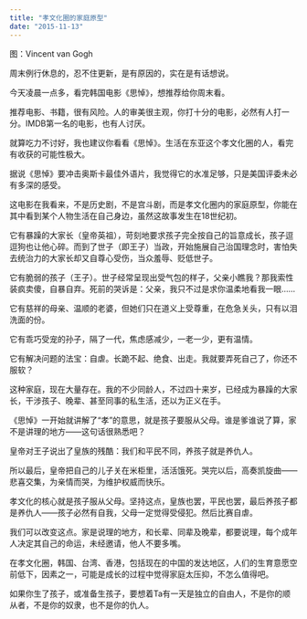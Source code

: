 ```yaml
---
title: "孝文化圈的家庭原型"
date: "2015-11-13"
---
```


图：Vincent van Gogh

周末例行休息的，忍不住更新，是有原因的，实在是有话想说。

今天凌晨一点多，看完韩国电影《思悼》，想推荐给你周末看。  

推荐电影、书籍，很有风险。人的审美很主观，你打十分的电影，必然有人打一分。IMDB第一名的电影，也有人讨厌。

就算吃力不讨好，我也建议你看看《思悼》。生活在东亚这个孝文化圈的人，看完有收获的可能性极大。

据说《思悼》要冲击奥斯卡最佳外语片，我觉得它的水准足够，只是美国评委未必有多深的感受。

这电影在我看来，不是历史剧，不是宫斗剧，而是孝文化圈内的家庭原型，你能在其中看到某个人物生活在自己身边，虽然这故事发生在18世纪初。

它有暴躁的大家长（皇帝英祖），苛刻地要求孩子完全按自己的旨意成长，孩子逗逗狗也让他心碎。而到了世子（即王子）当政，开始施展自己治国理念时，害怕失去统治力的大家长却又自尊心受伤，当众羞辱、贬低世子。

它有脆弱的孩子（王子）。世子经常呈现出受气包的样子，父亲小瞧我？那我索性装疯卖傻，自暴自弃。死前的哭诉是：父亲，我只不过是求你温柔地看我一眼……

它有慈祥的母亲、温顺的老婆，但她们只在道义上受尊重，在危急关头，只有以泪洗面的份。

它有乖巧受宠的孙子，隔了一代，焦虑感减少，一老一少，更有温情。

它有解决问题的法宝：自虐。长跪不起、绝食、出走。我就要弄死自己了，你还不服软？

这种家庭，现在大量存在。我的不少同龄人，不过四十来岁，已经成为暴躁的大家长，干涉孩子、晚辈、甚至同事的私生活，还以为正义在手。

《思悼》一开始就讲解了“孝”的意思，就是孩子要服从父母。谁是爹谁说了算，家不是讲理的地方——这句话很熟悉吧？

皇帝对王子说出了皇族的残酷：我们和平民不同，养孩子就是养仇人。

所以最后，皇帝把自己的儿子关在米柜里，活活饿死。哭完以后，高奏凯旋曲——悲喜交集，为亲情而哭，为维护权威而快乐。

孝文化的核心就是孩子服从父母。坚持这点，皇族也罢，平民也罢，最后养孩子都是养仇人——孩子必然有自我，父母一定觉得受侵犯。然后比赛自虐。

我们可以改变这点。家是说理的地方，和长辈、同辈及晚辈，都要说理，每个成年人决定其自己的命运，未经邀请，他人不要多嘴。

在孝文化圈，韩国、台湾、香港，包括现在的中国的发达地区，人们的生育意愿空前低下，因素之一，可能是成长的过程中觉得家庭太压抑，不怎么值得吧。

如果你生了孩子，或准备生孩子，要想着Ta有一天是独立的自由人，不是你的顺从者，不是你的奴隶，也不是你的仇人。
